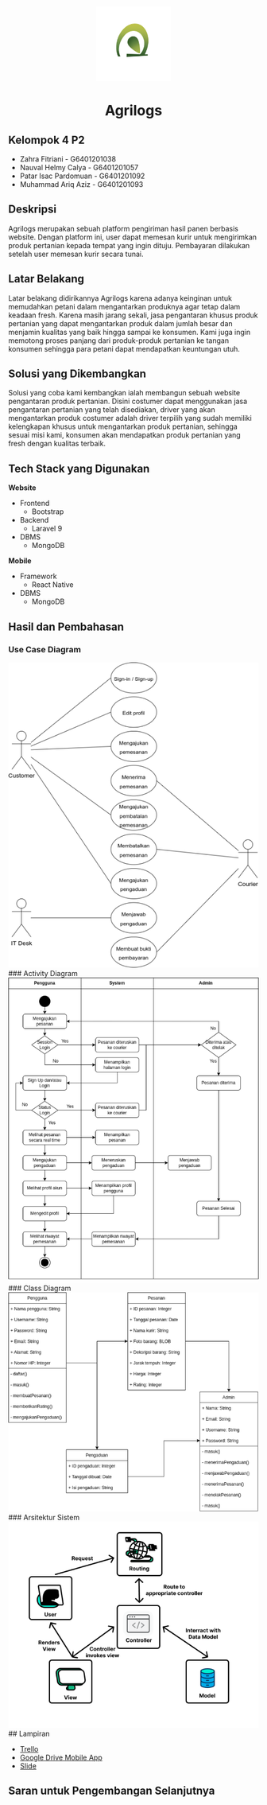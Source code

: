 <div align="center">
    <img src="images/LogoAgrilogs.png" width="150" height="150" alt="css-in-readme">
    <h1>Agrilogs</h1>
</div>

## Kelompok 4 P2
- Zahra Fitriani - G6401201038
- Nauval Helmy Calya - G6401201057
- Patar Isac Pardomuan - G6401201092
- Muhammad Ariq Aziz - G6401201093

## Deskripsi
Agrilogs merupakan sebuah platform pengiriman hasil panen berbasis website. Dengan platform ini, user dapat memesan kurir untuk mengirimkan produk pertanian kepada tempat yang ingin dituju. Pembayaran dilakukan setelah user memesan kurir secara tunai.

## Latar Belakang
Latar belakang didirikannya Agrilogs karena adanya keinginan untuk memudahkan petani dalam mengantarkan produknya agar tetap dalam keadaan fresh. Karena masih jarang sekali, jasa pengantaran khusus produk pertanian yang dapat mengantarkan produk dalam jumlah besar dan menjamin kualitas yang baik hingga sampai ke konsumen. Kami juga ingin memotong proses panjang dari produk-produk pertanian ke tangan konsumen sehingga para petani dapat mendapatkan keuntungan utuh.

## Solusi yang Dikembangkan
Solusi yang coba kami kembangkan ialah membangun sebuah website pengantaran produk pertanian. Disini costumer dapat menggunakan jasa pengantaran pertanian yang telah disediakan, driver yang akan mengantarkan produk costumer adalah driver terpilih yang sudah memiliki kelengkapan khusus untuk mengantarkan produk pertanian, sehingga sesuai misi kami, konsumen akan mendapatkan produk pertanian yang fresh dengan kualitas terbaik.

## Tech Stack yang Digunakan
<b>Website</b>
- Frontend
    - Bootstrap
- Backend
    - Laravel 9
- DBMS
    - MongoDB

<b>Mobile</b>
- Framework
    - React Native
- DBMS
    - MongoDB

## Hasil dan Pembahasan
### Use Case Diagram
<img src="images/UseCaseDiagram.png">
### Activity Diagram
<img src="images/ActivityDiagram.png">
### Class Diagram
<img src="images/ClassDiagram.png">
### Arsitektur Sistem
<img src="images/ArsitekturSistem.png">
## Lampiran
<ul>
    <li><a href="https://trello.com/b/PMG7nY7v/agrilogs-development">Trello</a></li>
    <li><a href="">Google Drive Mobile App</a></li>
    <li><a href="">Slide</a></li>
</ul>

## Saran untuk Pengembangan Selanjutnya
